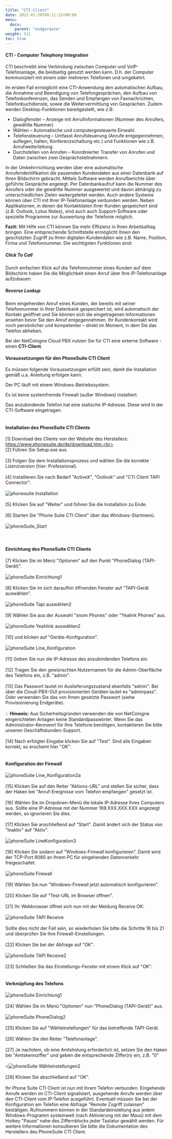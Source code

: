 ```yaml
---
title: "CTI-Client"
date: 2022-01-20T00:11:22+00:00
menu:
  docs:
    parent: "endgeraete"
weight: 511
toc: true
---
```


#### CTI - Computer Telephony Integration

CTI beschreibt eine Verbindung zwischen Computer und VoIP-Telefonanlage, die beidseitig genutzt werden kann. 
D.h. der Computer kommuniziert mit einem oder mehreren Telefonen und umgekehrt. 

Im ersten Fall ermöglicht eine CTI-Anwendung den automatischen Aufbau, die Annahme und Beendigung von Telefongesprächen, den Aufbau von Telefonkonferenzen, das Senden und Empfangen von Faxnachrichten, Telefonbuchdienste, sowie die Weitervermittlung von Gesprächen. Zudem werden Desktop-Funktionen bereitgestellt, wie z.B:

  - Dialogfenster – Anzeige mit Anrufinformationen (Nummer des Anrufers, gewählte Nummer)
  - Wählen – Automatische und computergesteuerte Einwahl.
  - Telefonsteuerung – Umfasst Anrufsteuerung (Anrufe entgegennehmen, auflegen, halten, Konferenzschaltung etc.) und Funktionen wie z.B. Anrufweiterleitung.
  - Durchstellen von Anrufen – Koordinierter Transfer von Anrufen und Daten zwischen zwei Gesprächsteilnehmern.

In der Umkehrrrichtung werden über eine automatische Anruferidentifikation die passenden Kundendaten aus einer Datenbank auf Ihren Bildschirm gebracht. Mittels Software werden Anrufberichte über geführte Gespräche angelegt. Per Datenbankaufruf kann die Nummer des Anrufers oder die gewählte Nummer ausgewertet und davon abhängig zu unterschiedlichen Zielen weitergeleitet werden.
Auch andere Systeme können über CTI mit Ihrer IP-Telefonanlage verbunden werden. Neben Applikationen, in denen die Kontaktdaten Ihrer Kunden gespeichert sind (z.B. Outlook, Lotus Notes), sind auch auch Support-Software oder spezielle Programme zur Auswertung der Telefonie möglich.

**Fazit:** Mit Hilfe von CTI können Sie mehr Effizienz in Ihren Arbeitsalltag bringen. Eine entsprechende Schnittstelle ermöglicht Ihnen den geschützten Zugriff zu Ihren digitalen Kundendaten wie z.B. Name, Position, Firma und Telefonnummer. Die wichtigsten *Funktionen* sind:

##### Click To Call
Durch einfachen Klick auf die Telefonnummer eines Kunden auf dem Bildschirm haben Sie die Möglichkeit einen Anruf über Ihre IP-Telefonanlage aufzubauen.

##### Reverse Lookup
Beim eingehenden Anruf eines Kunden, der bereits mit seiner Telefonnummer in Ihrer Datenbank gespeichert ist, wird automatisch der Kontakt geöffnet und Sie können sich die eingetragenen Informationen ansehen bevor Sie den Anruf entgegennehmen. Ihr Kundenkontakt wird noch persönlicher und kompetenter – direkt im Moment, in dem Sie das Telefon abheben.

Bei der NetCologne Cloud PBX nutzen Sie für CTI eine externe Software - einen **CTI-Client**.


#### Voraussetzungen für den PhoneSuite CTI Client

Es müssen folgende Voraussetzungen erfüllt sein, damit die Installation gemäß u.a. Anleitung erfolgen kann:

Der PC läuft mit einem Windows-Betriebssystem.

Es ist keine systemfremde Firewall (außer Windows) installiert.

Das anzubindende Telefon hat eine statische IP-Adresse. Diese wird in der CTI-Software eingetragen.
<br>
<br>
#### Installation des PhoneSuite CTI Clients

[1] Download des Clients von der Website des Herstellers: https://www.phonesuite.de/de/download.htm.<br>
<br>
[2]	Führen Sie Setup.exe aus.<br>
<br>
[3]	Folgen Sie dem Installationsprozess und wählen Sie die korrekte Lizenzversion (hier: Professional).<br>
<br>
[4]	Installieren Sie nach Bedarf "ActiveX", "Outlook" und "CTI Client TAPI Connector".<br>
<br>
![phonesuite Installation](https://user-images.githubusercontent.com/98753538/154282695-07121521-4dd6-45c2-a66a-0c0502c30c1c.jpg)<br>
<br>
[5]	Klicken Sie auf "Weiter" und führen Sie die Installation zu Ende.<br>
<br>
[6] Starten Sie "Phone Suite CTI Client" über das Windows-Startmenü.<br>
<br>
![phoneSuite_Start](https://user-images.githubusercontent.com/98753538/154282861-d6c26fca-6760-466a-80b2-62cbbe989b77.jpg)<br>
<br>
<br>
#### Einrichtung des PhoneSuite CTI Clients

[7]	Klicken Sie im Menü "Optionen" auf den Punkt "PhoneDialog (TAPI-Gerät)".<br>
<br>
![phoneSuite Einrichtung1](https://user-images.githubusercontent.com/98753538/154283706-a1b91ce8-7d6f-4d88-858a-0e2fa3136c0b.jpg)<br>
<br>
[8]	Klicken Sie im sich daraufhin öffnenden Fenster auf "TAPI-Gerät auswählen".<br>
<br>
![phoneSuite Tapi auswählen2](https://user-images.githubusercontent.com/98753538/154433643-5d54e0d4-9b00-4c75-9d9d-e423084263ca.jpg)<br>
<br>
[9]	Wählen Sie aus der Auswahl "snom Phones" oder "Yealink Phones" aus.<br>
<br>
![phoneSuite Yeahlink auswählen2](https://user-images.githubusercontent.com/98753538/154433861-b458ac1a-1895-44e4-98e2-d69002f91e7b.jpg)<br>
<br>
[10] und klicken auf "Geräte-Konfiguration".<br>
<br>
![phoneSuite Line_Konfiguration](https://user-images.githubusercontent.com/98753538/154434987-be3f84eb-97f4-46fb-acae-ec35c9faee2f.jpg)<br>
<br>
[11]	Geben Sie nun die IP-Adresse des anzubindenden Telefons ein.<br>
<br>
[12]	Tragen Sie den gewünschten Nutzernamen für die Admin-Oberfläche des Telefons ein, z.B. "admin".<br>
<br>
[13]	Das Passwort lautet im Auslieferungszustand ebenfalls "admin". Bei über die Cloud-PBX-GUI provisionierten Geräten lautet es "adminpass". Oder verwenden Sie das von Ihnen gesetzte Passwort (siehe Provisionierung Endgeräte).<br>
<br>
💡 **Hinweis:** Aus Sicherheitsgründen verwenden die von NetCologne eingerichteten Anlagen keine Standardpasswörter. Wenn Sie das Administrator-Kennwort für Ihre Telefone benötigen, kontaktieren Sie bitte unseren Geschäftskunden-Support.<br>
<br>
[14]	Nach erfolgter Eingabe klicken Sie auf "Test". Sind alle Eingaben korrekt, so erscheint hier "OK".<br>
<br>
#### Konfiguration der Firewall

![phoneSuite Line_Konfiguration2a](https://user-images.githubusercontent.com/98753538/154460088-29a61e4e-4fc0-43c3-8717-06f501696c48.jpg)<br>
<br>
[15]	Klicken Sie auf den Reiter "Aktions-URL" und stellen Sie sicher, dass der Haken bei "Anruf-Ereignisse vom Telefon empfangen" gesetzt ist.<br>
<br>
[16]	Wählen Sie im Dropdown-Menü die lokale IP-Adresse Ihres Computers aus. Sollte eine IP-Adresse mit der Nummer 169.XXX.XXX.XXX angezeigt werden, so ignorieren Sie dies.<br>
<br>
[17]	Klicken Sie anschließend auf "Start". Damit ändert sich der Status von "Inaktiv" auf "Aktiv".<br>
<br>
![phoneSuite LineKonfiguration3](https://user-images.githubusercontent.com/98753538/154460446-9533fc06-1d2a-42d5-a8f7-496151eddcbe.jpg)<br>
<br>
[18]	Klicken Sie sodann auf "Windows-Firewall konfigurieren". Damit wird der TCP-Port 8080 an Ihrem PC für eingehenden Datenverkehr freigeschaltet.<br>
<br>
![phoneSuite Firewall](https://user-images.githubusercontent.com/98753538/154444715-e295431d-eef7-4f94-8ccc-9f18c3a822a4.jpg)<br>
<br>
[19]	Wählen Sie nun "Windows-Firewall jetzt automatisch konfigurieren".<br>
<br>
[20]	Klicken Sie auf "Test-URL im Browser öffnen".<br>
<br>
[21]	Ihr Webbrowser öffnet sich nun mit der Meldung <TAPI>Receive OK</TAPI>:<br>
<br>
![phoneSuite TAPI Receive](https://user-images.githubusercontent.com/98753538/154444915-bce5fcb5-9f13-4d4a-b0fd-ce756f3dc5f9.jpg)<br>
<br>
Sollte dies nicht der Fall sein, so wiederholen Sie bitte die Schritte 16 bis 21 und überprüfen Sie Ihre Firewall-Einstellungen.<br>
<br>
[22]	Klicken Sie bei der Abfrage auf "OK".<br>
<br>
![phoneSuite TAPI Receive2](https://user-images.githubusercontent.com/98753538/154444938-b8e69021-c3e2-49bc-ae31-b72b9eec8b61.jpg)<br>
<br>
[23]	Schließen Sie das Einstellungs-Fenster mit einem Klick auf "OK".<br>
<br>
#### Verknüpfung des Telefons

![phoneSuite Einrichtung1](https://user-images.githubusercontent.com/98753538/154445924-0a437dfa-8bc6-46c8-899f-f1abd6e4ab34.jpg)<br>
<br>
[24]	Wählen Sie im Menü "Optionen" nun "PhoneDialog (TAPI-Gerät)" aus.<br>
<br>
![phoneSuite PhoneDialog2](https://user-images.githubusercontent.com/98753538/154446298-f5f215c4-9435-4e3a-b39d-4e96c4390765.jpg)<br>
<br>
[25]	Klicken Sie auf "Wähleinstellungen" für das betreffende TAPI-Gerät.<br>
<br>
[26]	Wählen Sie den Reiter "Telefonanlage".<br>
<br>
[27]	Je nachdem, ob eine Amtsholung erforderlich ist, setzen Sie den Haken bei "Amtskennziffer" und geben die entsprechende Ziffer(n) ein, z.B. "0"<br>
<br>
<![phoneSuite Wähleinstellungen2](https://user-images.githubusercontent.com/98753538/154468450-8c325c65-afeb-4758-b998-c570f841ee3f.jpg)<br>
<br>
[28]	Klicken Sie abschließend auf "OK".<br>
<br>
Ihr Phone Suite CTI Client ist nun mit Ihrem Telefon verbunden. Eingehende Anrufe werden im CTI-Client signalisiert, ausgehende Anrufe werden über den CTI-Client vom IP-Telefon ausgeführt. Eventuell müssen Sie bei der Konfiguration am Telefon eine Abfrage "Remote Zugriff zulassen" bestätigen.
Rufnummern können in der Standardeinstellung aus jedem Windows-Programm systemweit (nach Aktivierung mit der Maus) mit dem Hotkey "Pause" nahe des Ziffernblocks jeder Tastatur gewählt werden. Für weitere Informationen konsultieren Sie bitte die Dokumentation des Herstellers des PhoneSuite CTI Client.
